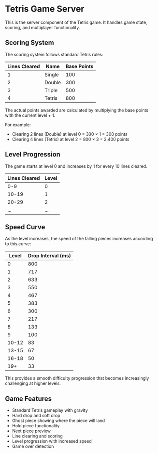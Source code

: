 # Tetris Game Server

This is the server component of the Tetris game. It handles game state, scoring, and multiplayer functionality.

## Scoring System

The scoring system follows standard Tetris rules:

| Lines Cleared | Name   | Base Points |
| ------------- | ------ | ----------- |
| 1             | Single | 100         |
| 2             | Double | 300         |
| 3             | Triple | 500         |
| 4             | Tetris | 800         |

The actual points awarded are calculated by multiplying the base points with the current level + 1.

For example:

- Clearing 2 lines (Double) at level 0 = 300 × 1 = 300 points
- Clearing 4 lines (Tetris) at level 2 = 800 × 3 = 2,400 points

## Level Progression

The game starts at level 0 and increases by 1 for every 10 lines cleared.

| Lines Cleared | Level |
| ------------- | ----- |
| 0-9           | 0     |
| 10-19         | 1     |
| 20-29         | 2     |
| ...           | ...   |

## Speed Curve

As the level increases, the speed of the falling pieces increases according to this curve:

| Level | Drop Interval (ms) |
| ----- | ------------------ |
| 0     | 800                |
| 1     | 717                |
| 2     | 633                |
| 3     | 550                |
| 4     | 467                |
| 5     | 383                |
| 6     | 300                |
| 7     | 217                |
| 8     | 133                |
| 9     | 100                |
| 10-12 | 83                 |
| 13-15 | 67                 |
| 16-18 | 50                 |
| 19+   | 33                 |

This provides a smooth difficulty progression that becomes increasingly challenging at higher levels.

## Game Features

- Standard Tetris gameplay with gravity
- Hard drop and soft drop
- Ghost piece showing where the piece will land
- Hold piece functionality
- Next piece preview
- Line clearing and scoring
- Level progression with increased speed
- Game over detection
